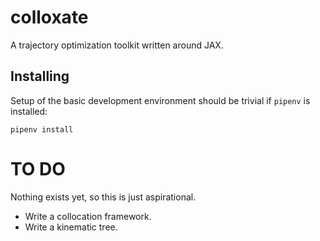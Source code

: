 # colloxate
A trajectory optimization toolkit written around JAX.

## Installing
Setup of the basic development environment should be trivial if `pipenv` is installed:
```
pipenv install
```

# TO DO

Nothing exists yet, so this is just aspirational.

* Write a collocation framework.
* Write a kinematic tree.
